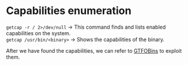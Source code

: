 # Capabilities enumeration
`getcap -r / 2>/dev/null` -> This command finds and lists enabled capabilities on the system.<br />
`getcap /usr/bin/<binary>` -> Shows the capabilities of the binary.<br />

After we have found the capabilities, we can refer to [GTFOBins](https://gtfobins.github.io/) to exploit them.<br />
